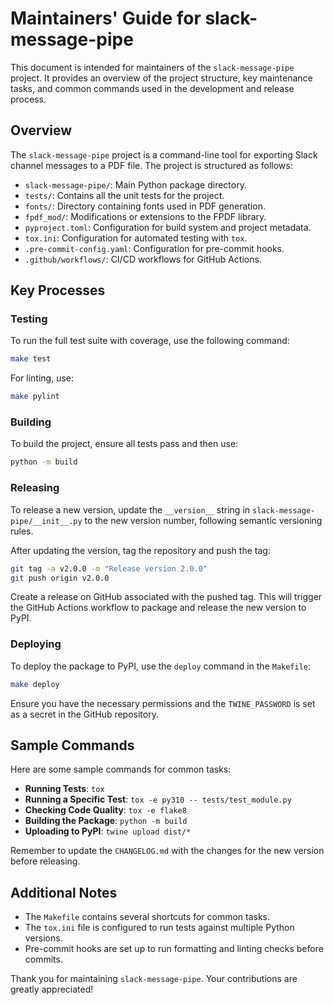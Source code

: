 # Maintainers' Guide for slack-message-pipe

This document is intended for maintainers of the `slack-message-pipe` project. It provides an overview of the project structure, key maintenance tasks, and common commands used in the development and release process.

## Overview

The `slack-message-pipe` project is a command-line tool for exporting Slack channel messages to a PDF file. The project is structured as follows:

- `slack-message-pipe/`: Main Python package directory.
- `tests/`: Contains all the unit tests for the project.
- `fonts/`: Directory containing fonts used in PDF generation.
- `fpdf_mod/`: Modifications or extensions to the FPDF library.
- `pyproject.toml`: Configuration for build system and project metadata.
- `tox.ini`: Configuration for automated testing with `tox`.
- `.pre-commit-config.yaml`: Configuration for pre-commit hooks.
- `.github/workflows/`: CI/CD workflows for GitHub Actions.

## Key Processes

### Testing

To run the full test suite with coverage, use the following command:

```sh
make test
```

For linting, use:

```sh
make pylint
```

### Building

To build the project, ensure all tests pass and then use:

```sh
python -m build
```

### Releasing

To release a new version, update the `__version__` string in `slack-message-pipe/__init__.py` to the new version number, following semantic versioning rules.

After updating the version, tag the repository and push the tag:

```sh
git tag -a v2.0.0 -m "Release version 2.0.0"
git push origin v2.0.0
```

Create a release on GitHub associated with the pushed tag. This will trigger the GitHub Actions workflow to package and release the new version to PyPI.

### Deploying

To deploy the package to PyPI, use the `deploy` command in the `Makefile`:

```sh
make deploy
```

Ensure you have the necessary permissions and the `TWINE_PASSWORD` is set as a secret in the GitHub repository.

## Sample Commands

Here are some sample commands for common tasks:

- **Running Tests**: `tox`
- **Running a Specific Test**: `tox -e py310 -- tests/test_module.py`
- **Checking Code Quality**: `tox -e flake8`
- **Building the Package**: `python -m build`
- **Uploading to PyPI**: `twine upload dist/*`

Remember to update the `CHANGELOG.md` with the changes for the new version before releasing.

## Additional Notes

- The `Makefile` contains several shortcuts for common tasks.
- The `tox.ini` file is configured to run tests against multiple Python versions.
- Pre-commit hooks are set up to run formatting and linting checks before commits.

Thank you for maintaining `slack-message-pipe`. Your contributions are greatly appreciated!